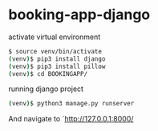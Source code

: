 # booking-app-django

activate virtual environment
```sh
$ source venv/bin/activate
(venv)$ pip3 install django
(venv)$ pip3 install pillow
(venv)$ cd BOOKINGAPP/
```

running django project

```sh
(venv)$ python3 manage.py runserver
```
And navigate to `http://127.0.0.1:8000/
